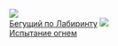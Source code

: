 ![](/books/sf_social/Джеймс%20Дэшнер/Бегущий%20по%20Лабиринту.jpg)  
[Бегущий по Лабиринту](/books/sf_social/Джеймс%20Дэшнер/Бегущий%20по%20Лабиринту)
![](/books/sf_social/Джеймс%20Дэшнер/Испытание%20огнем.jpg)  
[Испытание огнем](/books/sf_social/Джеймс%20Дэшнер/Испытание%20огнем)